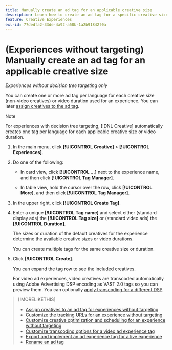 ```yaml
---
title: Manually create an ad tag for an applicable creative size
description: Learn how to create an ad tag for a specific creative size.
feature: Creative Experiences
exl-id: 77dedfa2-33de-4a92-a58b-1a2b91842f0a
---
```

# (Experiences without targeting) Manually create an ad tag for an applicable creative size

*Experiences without decision tree targeting only*

You can create one or more ad tag per language for each creative size (non-video creatives) or video duration used for an experience. You can later [assign creatives to the ad tag](experience-tag-assign-creatives.md).

>[!NOTE]
>
>For experiences with decision tree targeting, [!DNL Creative] automatically creates one tag per language for each applicable creative size or video duration.

1. In the main menu, click **[!UICONTROL Creative]** > **[!UICONTROL Experiences]**.

1. Do one of the following:

   * In card view, click **[!UICONTROL ...]** next to the experience name, and then click **[!UICONTROL Tag Manager]**.
     
   * In table view, hold the cursor over the row, click **[!UICONTROL More]**, and then click **[!UICONTROL Tag Manager]**.

1. In the upper right, click **[!UICONTROL Create Tag]**.

1. Enter a unique **[!UICONTROL Tag name]** and select either (standard display ads) the **[!UICONTROL Tag size]** or (standard video ads) the **[!UICONTROL Duration]**.

   The sizes or duration of the default creatives for the experience determine the available creative sizes or video durations.

   You can create multiple tags for the same creative size or duration.<!-- What are the implications? -->

1. Click **[!UICONTROL Create]**.

   You can expand the tag row to see the included creatives.

   For video ad experiences, video creatives are transcoded automatically using Adobe Advertising DSP encoding as VAST 2.0 tags so you can preview them. You can optionally [apply transcoding for a different DSP](experience-tag-video-transcoding.md).

>[!MORELIKETHIS]
>
>* [Assign creatives to an ad tag for experiences without targeting](experience-tag-assign-creatives.md)
>* [Customize the tracking URLs for an experience without targeting](experience-tracking-urls-no-targeting.md)
>* [Customize creative optimization and scheduling for an experience without targeting](experience-optimization-scheduling-no-targeting.md)
>* [Customize transcoding options for a video ad experience tag](experience-tag-video-transcoding.md)
>* [Export and implement an ad experience tag for a live experience](experience-tag-export.md)
>* [Rename an ad tag](experience-tag-rename.md)
